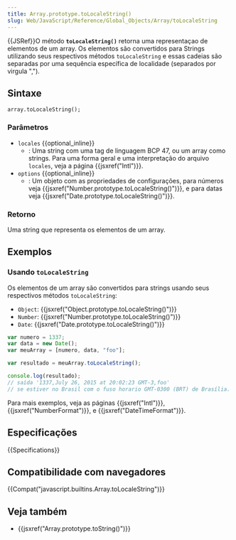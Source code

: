 ```yaml
---
title: Array.prototype.toLocaleString()
slug: Web/JavaScript/Reference/Global_Objects/Array/toLocaleString
---
```


{{JSRef}}O método **`toLocaleString()`** retorna uma representaçao de elementos de um array. Os elementos são convertidos para Strings utilizando seus respectivos métodos `toLocaleString` e essas cadeias são separadas por uma sequência específica de localidade (separados por virgula ",").

## Sintaxe

```
array.toLocaleString();
```

### Parâmetros

- `locales` {{optional_inline}}
  - : Uma string com uma tag de linguagem BCP 47, ou um array como strings. Para uma forma geral e uma interpretação do arquivo `locales`, veja a página {{jsxref("Intl")}}.
- `options` {{optional_inline}}
  - : Um objeto com as propriedades de configurações, para números veja {{jsxref("Number.prototype.toLocaleString()")}}, e para datas veja {{jsxref("Date.prototype.toLocaleString()")}}.

### Retorno

Uma string que representa os elementos de um array.

## Exemplos

### Usando `toLocaleString`

Os elementos de um array são convertidos para strings usando seus respectivos métodos `toLocaleString`:

- `Object`: {{jsxref("Object.prototype.toLocaleString()")}}
- `Number`: {{jsxref("Number.prototype.toLocaleString()")}}
- `Date`: {{jsxref("Date.prototype.toLocaleString()")}}

```js
var numero = 1337;
var data = new Date();
var meuArray = [numero, data, "foo"];

var resultado = meuArray.toLocaleString();

console.log(resultado);
// saída '1337,July 26, 2015 at 20:02:23 GMT-3,foo'
// se estiver no Brasil com o fuso horario GMT-0300 (BRT) de Brasília.
```

Para mais exemplos, veja as páginas {{jsxref("Intl")}}, {{jsxref("NumberFormat")}}, e {{jsxref("DateTimeFormat")}}.

## Especificações

{{Specifications}}

## Compatibilidade com navegadores

{{Compat("javascript.builtins.Array.toLocaleString")}}

## Veja também

- {{jsxref("Array.prototype.toString()")}}
